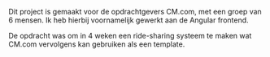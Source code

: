 Dit project is gemaakt voor de opdrachtgevers CM.com, met een groep van 6 mensen. Ik heb hierbij voornamelijk gewerkt aan de Angular frontend.

De opdracht was om in 4 weken een ride-sharing systeem te maken wat CM.com vervolgens kan gebruiken als een template.
